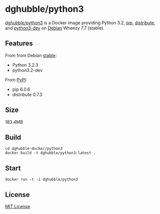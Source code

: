 # dghubble/python3

[dghubble/python3](https://registry.hub.docker.com/u/dghubble/python3/) is a Docker image providing Python 3.2, [pip](https://packages.debian.org/wheezy/python3-pip), [distribute](https://pypi.python.org/pypi/distribute/0.7.3), and [python3-dev](https://packages.debian.org/wheezy/python3-dev) on [Debian](https://www.debian.org/releases/) Wheezy 7.7 (stable).

## Features

From from Debian [stable](https://packages.debian.org/stable/):

  * Python 3.2.3
  * python3.2-dev

From [PyPI](https://pypi.python.org/pypi):

  * pip 6.0.6
  * distribute 0.7.3

## Size

183.4MB

## Build

    cd dghubble-docker/python3
    docker build -t dghubble/python3:latest .

## Start

    docker run -t -i dghubble/python3

## License

[MIT License](LICENSE)

